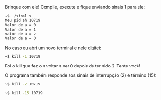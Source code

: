 Brinque com ele! Compile, execute e fique enviando sinais 1 para ele:

```sh
~$ ./sinal.x
Meu pid eh 10719
Valor de a = 0
Valor de a = 1
Valor de a = 2
Valor de a = 0
```

No caso eu abri um novo terminal e nele digitei:

```sh
~$ kill -1 10719
```

Foi o kill que fez o a voltar a ser 0 depois de ter sido 2! Tente você!

O programa também responde aos sinais de interrupção (2) e término (15):

```sh
~$ kill -2 10719
```

```sh
~$ kill -15 10719
```
